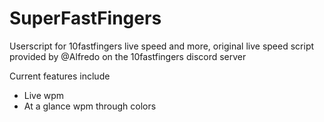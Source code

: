 # SuperFastFingers
Userscript for 10fastfingers live speed and more, original live speed script provided by @Alfredo on the 10fastfingers discord server

Current features include

* Live wpm
* At a glance wpm through colors
